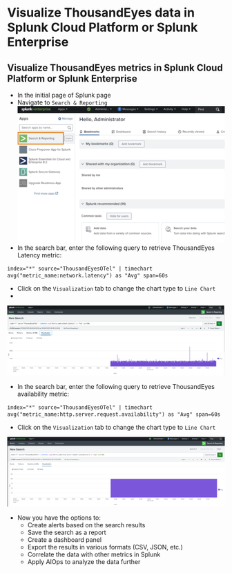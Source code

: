 # Visualize ThousandEyes data in Splunk Cloud Platform or Splunk Enterprise

## Visualize ThousandEyes metrics in Splunk Cloud Platform or Splunk Enterprise

- In the initial page of Splunk page
- Navigate to `Search & Reporting`
![Search](../img/splunk_core/search.png)
- In the search bar, enter the following query to retrieve ThousandEyes Latency metric:
```
index="*" source="ThousandEyesOTel" | timechart avg("metric_name:network.latency") as "Avg" span=60s
```
  - Click on the `Visualization` tab to change the chart type to `Line Chart`
  - 
![search Latency](../img/splunk_core/searchLatency.png)

- In the search bar, enter the following query to retrieve ThousandEyes availability metric:
```
index="*" source="ThousandEyesOTel" | timechart avg("metric_name:http.server.request.availability") as "Avg" span=60s
```
  - Click on the `Visualization` tab to change the chart type to `Line Chart`

![search Availability](../img/splunk_core/searchAvailability.png)

- Now you have the options to:
    - Create alerts based on the search results
    - Save the search as a report
    - Create a dashboard panel
    - Export the results in various formats (CSV, JSON, etc.)
    - Correlate the data with other metrics in Splunk
    - Apply AIOps to analyze the data further